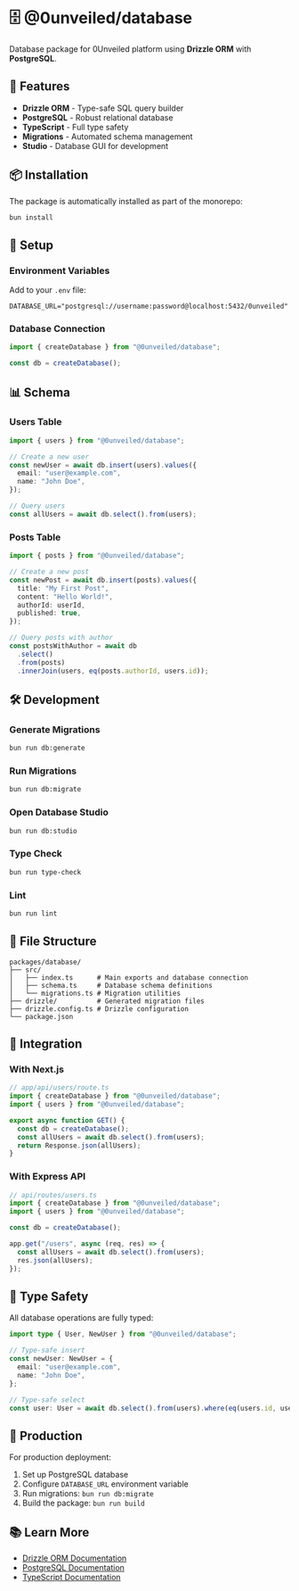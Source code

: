 # 🗄️ @0unveiled/database

Database package for 0Unveiled platform using **Drizzle ORM** with **PostgreSQL**.

## 🚀 Features

- **Drizzle ORM** - Type-safe SQL query builder
- **PostgreSQL** - Robust relational database
- **TypeScript** - Full type safety
- **Migrations** - Automated schema management
- **Studio** - Database GUI for development

## 📦 Installation

The package is automatically installed as part of the monorepo:

```bash
bun install
```

## 🔧 Setup

### Environment Variables

Add to your `.env` file:

```env
DATABASE_URL="postgresql://username:password@localhost:5432/0unveiled"
```

### Database Connection

```typescript
import { createDatabase } from "@0unveiled/database";

const db = createDatabase();
```

## 📊 Schema

### Users Table

```typescript
import { users } from "@0unveiled/database";

// Create a new user
const newUser = await db.insert(users).values({
  email: "user@example.com",
  name: "John Doe",
});

// Query users
const allUsers = await db.select().from(users);
```

### Posts Table

```typescript
import { posts } from "@0unveiled/database";

// Create a new post
const newPost = await db.insert(posts).values({
  title: "My First Post",
  content: "Hello World!",
  authorId: userId,
  published: true,
});

// Query posts with author
const postsWithAuthor = await db
  .select()
  .from(posts)
  .innerJoin(users, eq(posts.authorId, users.id));
```

## 🛠️ Development

### Generate Migrations

```bash
bun run db:generate
```

### Run Migrations

```bash
bun run db:migrate
```

### Open Database Studio

```bash
bun run db:studio
```

### Type Check

```bash
bun run type-check
```

### Lint

```bash
bun run lint
```

## 📁 File Structure

```
packages/database/
├── src/
│   ├── index.ts      # Main exports and database connection
│   ├── schema.ts     # Database schema definitions
│   └── migrations.ts # Migration utilities
├── drizzle/          # Generated migration files
├── drizzle.config.ts # Drizzle configuration
└── package.json
```

## 🔗 Integration

### With Next.js

```typescript
// app/api/users/route.ts
import { createDatabase } from "@0unveiled/database";
import { users } from "@0unveiled/database";

export async function GET() {
  const db = createDatabase();
  const allUsers = await db.select().from(users);
  return Response.json(allUsers);
}
```

### With Express API

```typescript
// api/routes/users.ts
import { createDatabase } from "@0unveiled/database";
import { users } from "@0unveiled/database";

const db = createDatabase();

app.get("/users", async (req, res) => {
  const allUsers = await db.select().from(users);
  res.json(allUsers);
});
```

## 🎯 Type Safety

All database operations are fully typed:

```typescript
import type { User, NewUser } from "@0unveiled/database";

// Type-safe insert
const newUser: NewUser = {
  email: "user@example.com",
  name: "John Doe",
};

// Type-safe select
const user: User = await db.select().from(users).where(eq(users.id, userId));
```

## 🚀 Production

For production deployment:

1. Set up PostgreSQL database
2. Configure `DATABASE_URL` environment variable
3. Run migrations: `bun run db:migrate`
4. Build the package: `bun run build`

## 📚 Learn More

- [Drizzle ORM Documentation](https://orm.drizzle.team/)
- [PostgreSQL Documentation](https://www.postgresql.org/docs/)
- [TypeScript Documentation](https://www.typescriptlang.org/docs/)
